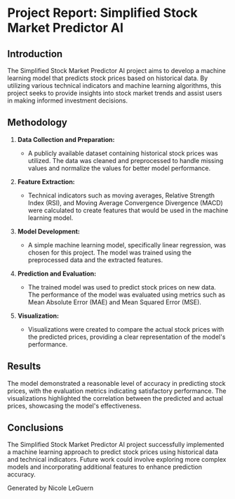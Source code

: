 # Project Report: Simplified Stock Market Predictor AI

## Introduction
The Simplified Stock Market Predictor AI project aims to develop a machine learning model that predicts stock prices based on historical data. By utilizing various technical indicators and machine learning algorithms, this project seeks to provide insights into stock market trends and assist users in making informed investment decisions.

## Methodology
1. **Data Collection and Preparation:**
   - A publicly available dataset containing historical stock prices was utilized. The data was cleaned and preprocessed to handle missing values and normalize the values for better model performance.

2. **Feature Extraction:**
   - Technical indicators such as moving averages, Relative Strength Index (RSI), and Moving Average Convergence Divergence (MACD) were calculated to create features that would be used in the machine learning model.

3. **Model Development:**
   - A simple machine learning model, specifically linear regression, was chosen for this project. The model was trained using the preprocessed data and the extracted features.

4. **Prediction and Evaluation:**
   - The trained model was used to predict stock prices on new data. The performance of the model was evaluated using metrics such as Mean Absolute Error (MAE) and Mean Squared Error (MSE).

5. **Visualization:**
   - Visualizations were created to compare the actual stock prices with the predicted prices, providing a clear representation of the model's performance.

## Results
The model demonstrated a reasonable level of accuracy in predicting stock prices, with the evaluation metrics indicating satisfactory performance. The visualizations highlighted the correlation between the predicted and actual prices, showcasing the model's effectiveness.

## Conclusions
The Simplified Stock Market Predictor AI project successfully implemented a machine learning approach to predict stock prices using historical data and technical indicators. Future work could involve exploring more complex models and incorporating additional features to enhance prediction accuracy.

Generated by Nicole LeGuern